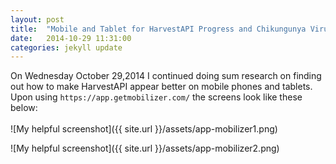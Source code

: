 ```yaml
---
layout: post
title:  "Mobile and Tablet for HarvestAPI Progress and Chikungunya Virus"
date:   2014-10-29 11:31:00
categories: jekyll update
---
```


On Wednesday October 29,2014 I continued doing sum research on finding out how to make HarvestAPI appear better on mobile phones 
and tablets. Upon using `https://app.getmobilizer.com/` the screens look like these below: 
<br/><br/>
![My helpful screenshot]({{ site.url }}/assets/app-mobilizer1.png)

![My helpful screenshot]({{ site.url }}/assets/app-mobilizer2.png)